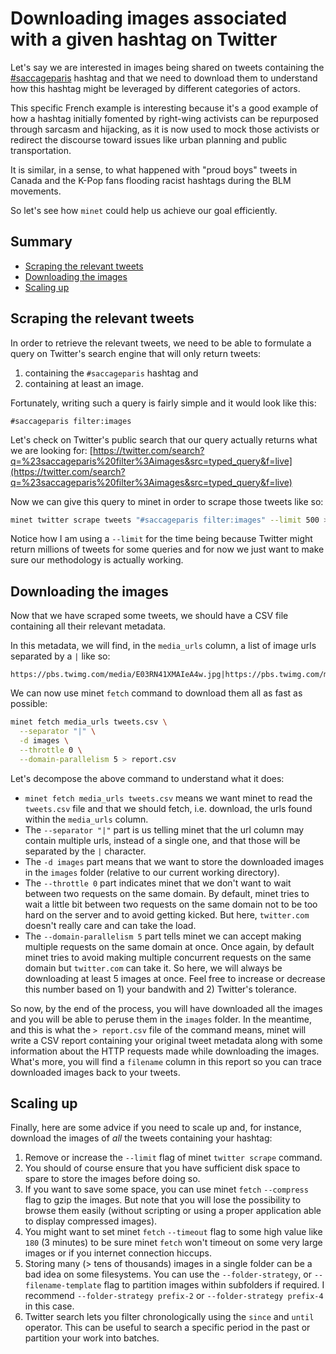 # Downloading images associated with a given hashtag on Twitter

Let's say we are interested in images being shared on tweets containing the [#saccageparis](https://twitter.com/hashtag/saccageparis) hashtag and that we need to download them to understand how this hashtag might be leveraged by different categories of actors.

This specific French example is interesting because it's a good example of how a hashtag initially fomented by right-wing activists can be repurposed through sarcasm and hijacking, as it is now used to mock those activists or redirect the discourse toward issues like urban planning and public transportation.

It is similar, in a sense, to what happened with "proud boys" tweets in Canada and the K-Pop fans flooding racist hashtags during the BLM movements.

So let's see how `minet` could help us achieve our goal efficiently.

## Summary

* [Scraping the relevant tweets](#scraping-the-relevant-tweets)
* [Downloading the images](#downloading-the-images)
* [Scaling up](#scaling-up)

## Scraping the relevant tweets

In order to retrieve the relevant tweets, we need to be able to formulate a query on Twitter's search engine that will only return tweets:

1. containing the `#saccageparis` hashtag and
2. containing at least an image.

Fortunately, writing such a query is fairly simple and it would look like this:

```
#saccageparis filter:images
```

Let's check on Twitter's public search that our query actually returns what we are looking for: [https://twitter.com/search?q=%23saccageparis%20filter%3Aimages&src=typed_query&f=live](https://twitter.com/search?q=%23saccageparis%20filter%3Aimages&src=typed_query&f=live)

Now we can give this query to minet in order to scrape those tweets like so:

```bash
minet twitter scrape tweets "#saccageparis filter:images" --limit 500 > tweets.csv
```

Notice how I am using a `--limit` for the time being because Twitter might return millions of tweets for some queries and for now we just want to make sure our methodology is actually working.

## Downloading the images

Now that we have scraped some tweets, we should have a CSV file containing all their relevant metadata.

In this metadata, we will find, in the `media_urls` column, a list of image urls separated by a `|` like so:

```
https://pbs.twimg.com/media/E03RN41XMAIeA4w.jpg|https://pbs.twimg.com/media/E03RN4uWEAYaSS8.jpg
```

We can now use minet `fetch` command to download them all as fast as possible:

```bash
minet fetch media_urls tweets.csv \
  --separator "|" \
  -d images \
  --throttle 0 \
  --domain-parallelism 5 > report.csv
```

Let's decompose the above command to understand what it does:

* `minet fetch media_urls tweets.csv` means we want minet to read the `tweets.csv` file and that we should fetch, i.e. download, the urls found within the `media_urls` column.
* The `--separator "|"` part is us telling minet that the url column may contain multiple urls, instead of a single one, and that those will be separated by the `|` character.
* The `-d images` part means that we want to store the downloaded images in the `images` folder (relative to our current working directory).
* The `--throttle 0` part indicates minet that we don't want to wait between two requests on the same domain. By default, minet tries to wait a little bit between two requests on the same domain not to be too hard on the server and to avoid getting kicked. But here, `twitter.com` doesn't really care and can take the load.
* The `--domain-parallelism 5` part tells minet we can accept making multiple requests on the same domain at once. Once again, by default minet tries to avoid making multiple concurrent requests on the same domain but `twitter.com` can take it. So here, we will always be downloading at least 5 images at once. Feel free to increase or decrease this number based on 1) your bandwith and 2) Twitter's tolerance.

So now, by the end of the process, you will have downloaded all the images and you will be able to peruse them in the `images` folder. In the meantime, and this is what the `> report.csv` file of the command means, minet will write a CSV report containing your original tweet metadata along with some information about the HTTP requests made while downloading the images. What's more, you will find a `filename` column in this report so you can trace downloaded images back to your tweets.

## Scaling up

Finally, here are some advice if you need to scale up and, for instance, download the images of *all* the tweets containing your hashtag:

1. Remove or increase the `--limit` flag of minet `twitter scrape` command.
2. You should of course ensure that you have sufficient disk space to spare to store the images before doing so.
3. If you want to save some space, you can use minet `fetch` `--compress` flag to gzip the images. But note that you will lose the possibility to browse them easily (without scripting or using a proper application able to display compressed images).
4. You might want to set minet `fetch` `--timeout` flag to some high value like `180` (3 minutes) to be sure minet `fetch` won't timeout on some very large images or if you internet connection hiccups.
5. Storing many (> tens of thousands) images in a single folder can be a bad idea on some filesystems. You can use the `--folder-strategy`, or `--filename-template` flag to partition images within subfolders if required. I recommend `--folder-strategy prefix-2` or `--folder-strategy prefix-4` in this case.
6. Twitter search lets you filter chronologically using the `since` and `until` operator. This can be useful to search a specific period in the past or partition your work into batches.
